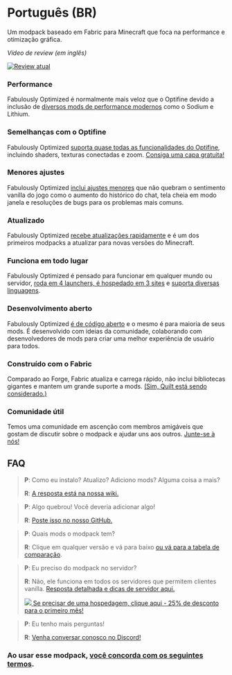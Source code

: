 # Português (BR)

Um modpack baseado em Fabric para Minecraft que foca na performance e otimização gráfica.

*Vídeo de review (em inglês)*

[![Review atual](https://img.youtube.com/vi/bb8G9X5Q_4I/maxresdefault.jpg)](https://www.youtube.com/watch?v=bb8G9X5Q_4I)

### Performance

Fabulously Optimized é normalmente mais veloz que o Optifine devido a inclusão de [diversos mods de performance modernos][1] como o Sodium e Lithium.

### Semelhanças com o Optifine

Fabulously Optimized [suporta quase todas as funcionalidades do Optifine][2], incluindo shaders, texturas conectadas e zoom. [Consiga uma capa gratuita!][3]

### Menores ajustes

Fabulously Optimized [inclui ajustes menores][4] que não quebram o sentimento vanilla do jogo como o aumento do histórico do chat, tela cheia em modo janela e resoluções de bugs para os problemas mais comuns.

### Atualizado

Fabulously Optimized [recebe atualizações rapidamente][5] e é um dos primeiros modpacks a atualizar para novas versões do Minecraft.

### Funciona em todo lugar

Fabulously Optimized é pensado para funcionar em qualquer mundo ou servidor, [roda em 4 launchers, é hospedado em 3 sites][6] e [suporta diversas linguagens][7].

### Desenvolvimento aberto

Fabulously Optimized [é de código aberto][8] e o mesmo é para maioria de seus mods. É desenvolvido com ideias da comunidade, colaborando com desenvolvedores de mods para criar uma melhor experiência de usuário para todos.

### Construído com o Fabric

Comparado ao Forge, Fabric atualiza e carrega rápido, não inclui bibliotecas gigantes e mantem um grande suporte a mods. [(Sim, Quilt está sendo considerado.)][9]

### Comunidade útil

Temos uma comunidade em ascenção com membros amigáveis que gostam de discutir sobre o modpack e ajudar uns aos outros. [Junte-se à nós!][10]

## FAQ

> **P**: Como eu instalo? Atualizo? Adiciono mods? Alguma coisa a mais?
> 
> **R**: [A resposta está na nossa wiki.][11]


> **P**: Algo quebrou! Você deveria adicionar algo!
> 
> **R**: [Poste isso no nosso GitHub.][8]


> **P**: Quais mods o modpack tem? 
> 
> **R**: Clique em qualquer versão e vá para baixo [ou vá para a tabela de comparação][12].


> **P**: Eu preciso do modpack no servidor?
> 
> **R**: Não, ele funciona em todos os servidores que permitem clientes vanilla. [Resposta detalhada e dicas de servidor aqui.][13] 
> 
> [![](https://i.ibb.co/gr9mSxW/image.png) Se precisar de uma hospedagem, clique aqui - 25% de desconto para o primeiro mês!][14]


> **P**: Eu tenho mais perguntas!
> 
> **R**: [Venha conversar conosco no Discord!][10]

### Ao usar esse modpack, [você concorda com os seguintes termos][15].

[1]: https://github.com/Fabulously-Optimized/fabulously-optimized/blob/main/INCLUDED-MODS.md#smooth
[2]: https://fabulously-optimized.gitbook.io/modpack/readme/give-up-optifine
[3]: https://fabulously-optimized.gitbook.io/modpack/readme/free-cape
[4]: https://github.com/Fabulously-Optimized/fabulously-optimized/blob/main/INCLUDED-MODS.md#functional
[5]: https://github.com/Fabulously-Optimized/fabulously-optimized/blob/description-overhaul/CHANGELOG.md
[6]: https://github.com/Fabulously-Optimized/fabulously-optimized#downloads
[7]: https://github.com/Fabulously-Optimized/wiki/blob/main/en-us/language-support.md
[8]: https://github.com/Fabulously-Optimized/fabulously-optimized
[9]: https://github.com/Fabulously-Optimized/fabulously-optimized/issues/257
[10]: https://discord.gg/yxaXtaQqdB
[11]: https://fabulously-optimized.gitbook.io/modpack/
[12]: https://github.com/Fabulously-Optimized/fabulously-optimized/blob/main/INCLUDED-MODS.md
[13]: https://fabulously-optimized.gitbook.io/modpack/readme/server-setup
[14]: https://www.bisecthosting.com/clients/aff.php?aff=2604
[15]: https://github.com/Fabulously-Optimized/fabulously-optimized#disclaimers

